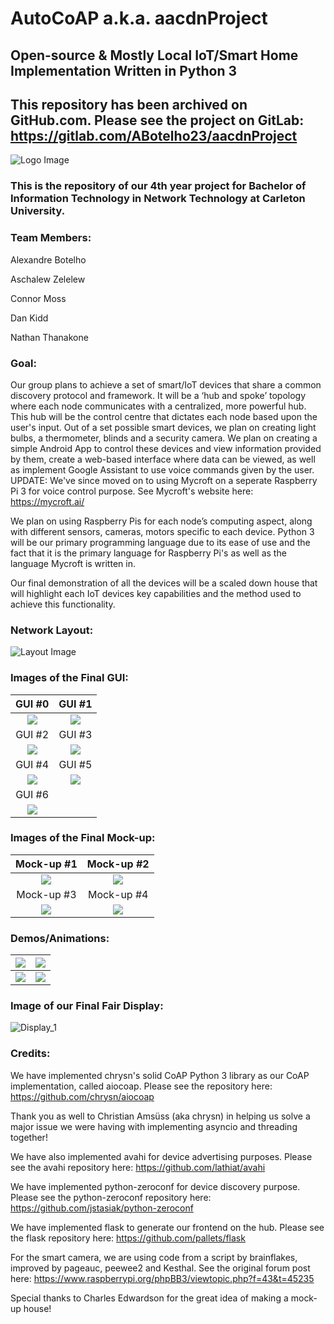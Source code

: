 # AutoCoAP a.k.a. aacdnProject
## Open-source & Mostly Local IoT/Smart Home Implementation Written in Python 3

## This repository has been archived on GitHub.com. Please see the project on GitLab: https://gitlab.com/ABotelho23/aacdnProject

![Logo Image](/static/images/LogoBigBack.png)

### This is the repository of our 4th year project for Bachelor of Information Technology in Network Technology at Carleton University.

### Team Members:

Alexandre Botelho

Aschalew Zelelew

Connor Moss

Dan Kidd

Nathan Thanakone


### Goal:
Our group plans to achieve a set of smart/IoT devices that share a common discovery protocol and framework. It will be a ‘hub and spoke’ topology where each node communicates with a centralized, more powerful hub. This hub will be the control centre that dictates each node based upon the user's input.
Out of a set possible smart devices, we plan on creating light bulbs, a thermometer, blinds and a security camera. We plan on creating a simple Android App to control these devices and view information provided by them, create a web-based interface where data can be viewed, as well as implement Google Assistant to use voice commands given by the user. UPDATE: We've since moved on to using Mycroft on a seperate Raspberry Pi 3 for voice control purpose. See Mycroft's website here: https://mycroft.ai/


We plan on using Raspberry Pis for each node’s computing aspect, along with different sensors, cameras, motors specific to each device.  Python 3 will be our primary programming language due to its ease of use and the fact that it is the primary language for Raspberry Pi's as well as the language Mycroft is written in.


Our final demonstration of all the devices will be a scaled down house that will highlight each IoT devices key capabilities and the method used to achieve this functionality.

### Network Layout:
![Layout Image](/static/images/NetworkDiagram.png)

### Images of the Final GUI:
GUI #0                                     | GUI #1
:-----------------------------------------:|:------------------------------------------:
![](/static/images/final_images/GUI_0.png) | ![](/static/images/final_images/GUI_1.png)
GUI #2                                     | GUI #3
![](/static/images/final_images/GUI_2.png) | ![](/static/images/final_images/GUI_3.png)
GUI #4                                     | GUI #5
![](/static/images/final_images/GUI_4.png) | ![](/static/images/final_images/GUI_5.png)
GUI #6                                     |
![](/static/images/final_images/GUI_6.png) |

### Images of the Final Mock-up:
Mock-up #1                                     | Mock-up #2
:---------------------------------------------:|:----------------------------------------------:
![](/static/images/final_images/Mock-up_1.jpg) | ![](/static/images/final_images/Mock-up_2.jpg)
Mock-up #3                                     | Mock-up #4
![](/static/images/final_images/Mock-up_3.jpg) | ![](/static/images/final_images/Mock-up_4.jpg)

### Demos/Animations:
![](/static/images/final_animations/bulb.gif)       | ![](/static/images/final_animations/camera.gif)
:--------------------------------------------------:|:-----------------------------------------------:
![](/static/images/final_animations/thermometer.gif)| ![](/static/images/final_animations/blinds.gif)


### Image of our Final Fair Display:
![Display_1](/static/images/final_images/Display_1.jpg)


### Credits:
We have implemented chrysn's solid CoAP Python 3 library as our CoAP implementation, called aiocoap. Please see the repository here: https://github.com/chrysn/aiocoap

Thank you as well to Christian Amsüss (aka chrysn) in helping us solve a major issue we were having with implementing asyncio and threading together!

We have also implemented avahi for device advertising purposes. Please see the avahi repository here: https://github.com/lathiat/avahi

We have implemented python-zeroconf for device discovery purpose. Please see the python-zeroconf repository here: https://github.com/jstasiak/python-zeroconf

We have implemented flask to generate our frontend on the hub. Please see the flask repository here: https://github.com/pallets/flask

For the smart camera, we are using code from a script by brainflakes, improved by pageauc, peewee2 and Kesthal. See the original forum post here: https://www.raspberrypi.org/phpBB3/viewtopic.php?f=43&t=45235

Special thanks to Charles Edwardson for the great idea of making a mock-up house!
